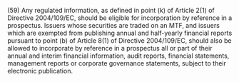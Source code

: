 (59) Any regulated information, as defined in point (k) of Article 2(1) of Directive 2004/109/EC, should be eligible for incorporation by reference in a prospectus. Issuers whose securities are traded on an MTF, and issuers which are exempted from publishing annual and half-yearly financial reports pursuant to point (b) of Article 8(1) of Directive 2004/109/EC, should also be allowed to incorporate by reference in a prospectus all or part of their annual and interim financial information, audit reports, financial statements, management reports or corporate governance statements, subject to their electronic publication.